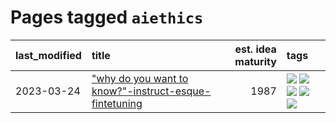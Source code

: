 # Pages tagged `aiethics`

|last_modified|title|est. idea maturity|tags
|:---|:---|---:|:---|
|2023-03-24|["why do you want to know?"-instruct-esque-fintetuning](../whydoyouwantoknow.md)|1987|[![](https://img.shields.io/badge/tag-aiethics-3b18a)](../tags/aiethics.md) [![](https://img.shields.io/badge/tag-alignment-9c3a4a)](../tags/alignment.md) [![](https://img.shields.io/badge/tag-dialogue-957448)](../tags/dialogue.md) [![](https://img.shields.io/badge/tag-models-e3be61)](../tags/models.md) [![](https://img.shields.io/badge/tag-wip-53417a)](../tags/wip.md)|